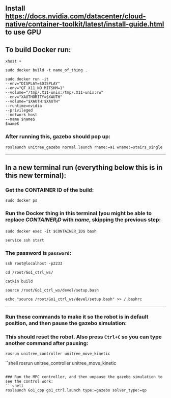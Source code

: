 ## Install https://docs.nvidia.com/datacenter/cloud-native/container-toolkit/latest/install-guide.html to use GPU

## To build Docker run:

```shell
xhost +
```

```shell
sudo docker build -t name_of_thing .
```

```shell
sudo docker run -it 	
--env="DISPLAY=$DISPLAY" 	
--env="QT_X11_NO_MITSHM=1" 	
--volume="/tmp/.X11-unix:/tmp/.X11-unix:rw" 	
--env="XAUTHORITY=$XAUTH" 	
--volume="$XAUTH:$XAUTH" 	
--runtime=nvidia 	
--privileged 	
--network host 	
--name $name$ 	
$name$

```

### After running this, gazebo should pop up:
```shell
roslaunch unitree_gazebo normal.launch rname:=a1 wname:=stairs_single
```

---

## In a new terminal run (everything below this is in this new terminal):

### Get the CONTAINER ID of the build:
```shell
sudo docker ps
```

### Run the Docker thing in this terminal (you might be able to replace $CONTAINER_ID$ with $name$, skipping the previous step:
```shell
sudo docker exec -it $CONTAINER_ID$ bash
```

```shell
service ssh start
```

### The password is `password`:
```shell
ssh root@localhost -p2233
```

```shell
cd /root/Go1_ctrl_ws/
```

```shell
catkin build
```

```shell
source /root/Go1_ctrl_ws/devel/setup.bash
```

```shell
echo "source /root/Go1_ctrl_ws/devel/setup.bash" >> /.bashrc
```

---

### Run these commands to make it so the robot is in default position, and then pause the gazebo simulation:
### This should reset the robot. Also press `Ctrl+C` so you can type another command after pausing:
```shell
rosrun unitree_controller unitree_move_kinetic
```
``shell
rosrun unitree_controller unitree_move_kinetic
```

### Run the MPC controller, and then unpause the gazebo simulation to see the control work:
```shell
roslaunch Go1_cpp go1_ctrl.launch type:=gazebo solver_type:=qp
```
